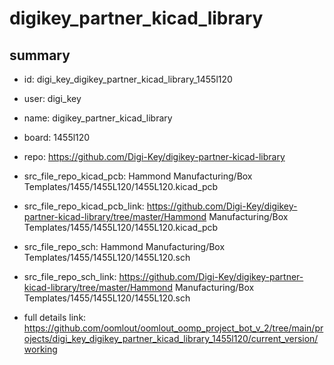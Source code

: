 # digikey_partner_kicad_library
 
## summary 
* id: digi_key_digikey_partner_kicad_library_1455l120
* user: digi_key
* name: digikey_partner_kicad_library
* board: 1455l120
* repo: https://github.com/Digi-Key/digikey-partner-kicad-library
* src_file_repo_kicad_pcb: Hammond Manufacturing/Box Templates/1455/1455L120/1455L120.kicad_pcb
* src_file_repo_kicad_pcb_link: https://github.com/Digi-Key/digikey-partner-kicad-library/tree/master/Hammond Manufacturing/Box Templates/1455/1455L120/1455L120.kicad_pcb


* src_file_repo_sch: Hammond Manufacturing/Box Templates/1455/1455L120/1455L120.sch
* src_file_repo_sch_link: https://github.com/Digi-Key/digikey-partner-kicad-library/tree/master/Hammond Manufacturing/Box Templates/1455/1455L120/1455L120.sch
* full details link: https://github.com/oomlout/oomlout_oomp_project_bot_v_2/tree/main/projects/digi_key_digikey_partner_kicad_library_1455l120/current_version/working  







